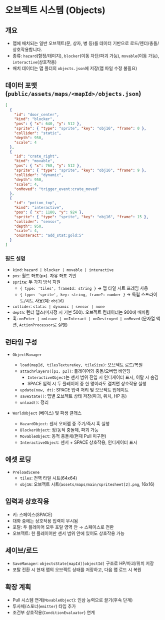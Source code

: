 # 오브젝트 시스템 (Objects)

## 개요
- 맵에 배치되는 일반 오브젝트(문, 상자, 병 등)를 데이터 기반으로 로드/렌더/충돌/상호작용합니다.
- 종류: `hazard`(함정/데미지), `blocker`(이동 차단/파괴 가능), `movable`(이동 가능), `interactive`(상호작용)
- 배치 데이터는 맵 폴더의 `objects.json`에 저장(맵 파일 수정 불필요)

## 데이터 포맷 (`public/assets/maps/<mapId>/objects.json`)
```json
[
  {
    "id": "door_center",
    "kind": "blocker",
    "pos": { "x": 640, "y": 512 },
    "sprite": { "type": "sprite", "key": "obj16", "frame": 0 },
    "collider": "static",
    "depth": 950,
    "scale": 4
  },
  {
    "id": "crate_right",
    "kind": "movable",
    "pos": { "x": 768, "y": 512 },
    "sprite": { "type": "sprite", "key": "obj16", "frame": 9 },
    "collider": "dynamic",
    "depth": 950,
    "scale": 4,
    "onMoved": "trigger_event:crate_moved"
  },
  {
    "id": "potion_top",
    "kind": "interactive",
    "pos": { "x": 1180, "y": 924 },
    "sprite": { "type": "sprite", "key": "obj16", "frame": 15 },
    "collider": "sensor",
    "depth": 950,
    "scale": 4,
    "onInteract": "add_stat:gold:5"
  }
]
```

### 필드 설명
- `kind`: `hazard | blocker | movable | interactive`
- `pos`: 월드 좌표(px). 자유 좌표 기반
- `sprite`: 두 가지 방식 지원
  - `{ type: 'tiles', frameId: string }` → 맵 타일 시트 프레임 사용
  - `{ type: 'sprite', key: string, frame?: number }` → 독립 스프라이트/시트 사용(예: `obj16`)
- `collider`: `static | dynamic | sensor | none`
- `depth`: 렌더 뎁스(미지정 시 기본 500). 오브젝트 컨테이너는 900에 배치됨
- 훅: `onEnter | onLeave | onInteract | onDestroyed | onMoved` (문자열 액션, `ActionProcessor`로 실행)

## 런타임 구성
- `ObjectManager`
  - `load(mapId, tilesTextureKey, tileSize)`: 오브젝트 로드/복원
  - `attachPlayers([p1, p2])`: 플레이어와 충돌/오버랩 바인딩
    - `InteractiveObject`는 센서 범위 진입 시 인디케이터 표시, 이탈 시 숨김
    - SPACE 입력 시 두 플레이어 중 한 명이라도 겹치면 상호작용 실행
  - `update(now, dt)`: SPACE 입력 처리 및 오브젝트 업데이트
  - `saveState()`: 맵별 오브젝트 상태 저장(파괴, 위치, HP 등)
  - `unload()`: 정리

- `WorldObject` (베이스) 및 파생 클래스
  - `HazardObject`: 센서 오버랩 중 주기/즉시 훅 실행
  - `BlockerObject`: 정/동적 충돌체, 파괴 가능
  - `MovableObject`: 동적 충돌체(현재 Pull 미구현)
  - `InteractiveObject`: 센서 + SPACE 상호작용, 인디케이터 표시

## 에셋 로딩
- `PreloadScene`
  - `tiles`: 전역 타일 시트(64x64)
  - `obj16`: 오브젝트 시트(`assets/maps/main/spritesheet[2].png`, 16x16)

## 입력과 상호작용
- 키: 스페이스(SPACE)
- 대화 중에는 상호작용 입력이 무시됨
- 포탈: 두 플레이어 모두 포탈 영역 안 → 스페이스로 전환
- 오브젝트: 한 플레이어만 센서 범위 안에 있어도 상호작용 가능

## 세이브/로드
- `SaveManager`: `objectsState[mapId][objectId]` 구조로 HP/파괴/위치 저장
- 포탈 전환 시 현재 맵의 오브젝트 상태를 저장하고, 다음 맵 로드 시 복원

## 확장 계획
- Pull 시스템 연계(`MovableObject`): 인삼 능력으로 끌기(후속 단계)
- 투사체/스포너(`emitter`) 타입 추가
- 조건부 상호작용(`ConditionEvaluator`) 연계

